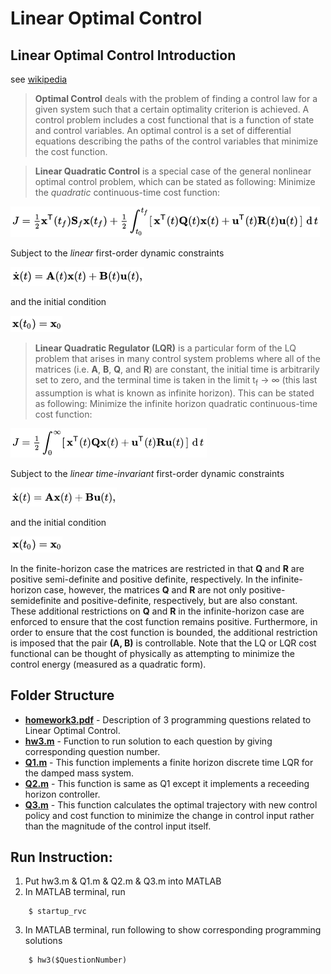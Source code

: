 # Linear Optimal Control

## Linear Optimal Control Introduction
see [wikipedia](https://en.wikipedia.org/wiki/Optimal_control#Linear_quadratic_control)

> **Optimal Control** deals with the problem of finding a control law for a given system such that a certain optimality criterion is achieved. A control problem includes a cost functional that is a function of state and control variables. An optimal control is a set of differential equations describing the paths of the control variables that minimize the cost function. 

> **Linear Quadratic Control** is a special case of the general nonlinear optimal control problem, which can be stated as following:
Minimize the *quadratic* continuous-time cost function:

<img src="https://github.com/xlabcba/Robotics/blob/master/LinearOptimalControl/figures/quadraticCost.png"/>

Subject to the *linear* first-order dynamic constraints

<img src="https://github.com/xlabcba/Robotics/blob/master/LinearOptimalControl/figures/linearConstraint.png"/>

and the initial condition

<img src="https://github.com/xlabcba/Robotics/blob/master/LinearOptimalControl/figures/initialCondition.png"/>

> **Linear Quadratic Regulator (LQR)** is a particular form of the LQ problem that arises in many control system problems where all of the matrices (i.e. **A**, **B**, **Q**, and **R**) are constant, the initial time is arbitrarily set to zero, and the terminal time is taken in the limit t<sub>f</sub> → ∞ (this last assumption is what is known as infinite horizon). This can be stated as following:
Minimize the infinite horizon quadratic continuous-time cost function:

<img src="https://github.com/xlabcba/Robotics/blob/master/LinearOptimalControl/figures/quadraticContinuousCost.png"/>

Subject to the *linear time-invariant* first-order dynamic constraints

<img src="https://github.com/xlabcba/Robotics/blob/master/LinearOptimalControl/figures/linearTimeVariantConstraint.png"/>

and the initial condition

<img src="https://github.com/xlabcba/Robotics/blob/master/LinearOptimalControl/figures/initialCondition.png"/>

In the finite-horizon case the matrices are restricted in that **Q** and **R** are positive semi-definite and positive definite, respectively. In the infinite-horizon case, however, the matrices **Q** and **R** are not only positive-semidefinite and positive-definite, respectively, but are also constant. These additional restrictions on **Q** and **R** in the infinite-horizon case are enforced to ensure that the cost function remains positive. Furthermore, in order to ensure that the cost function is bounded, the additional restriction is imposed that the pair **(A, B)** is controllable. Note that the LQ or LQR cost functional can be thought of physically as attempting to minimize the control energy (measured as a quadratic form).

## Folder Structure

* **[homework3.pdf](https://github.com/xlabcba/Robotics/blob/master/LinearOptimalControl/homework3.pdf)** - Description of 3 programming questions related to Linear Optimal Control.
* **[hw3.m](https://github.com/xlabcba/Robotics/blob/master/LinearOptimalControl/hw3.m)** - Function to run solution to each question by giving corresponding question number.
* **[Q1.m](https://github.com/xlabcba/Robotics/blob/master/LinearOptimalControl/Q1.m)** - This function implements a finite horizon discrete time LQR for the damped mass system.
* **[Q2.m](https://github.com/xlabcba/Robotics/blob/master/LinearOptimalControl/Q2.m)** - This function is same as Q1 except it implements a receeding horizon controller.
* **[Q3.m](https://github.com/xlabcba/Robotics/blob/master/LinearOptimalControl/Q3.m)** - This function calculates the optimal trajectory with new control policy and cost function to minimize the change in control input rather than the magnitude of the control input itself.

## Run Instruction:
1. Put hw3.m & Q1.m & Q2.m & Q3.m into MATLAB
2. In MATLAB terminal, run
```
	$ startup_rvc
```
3. In MATLAB terminal, run following to show corresponding programming solutions
```
	$ hw3($QuestionNumber)
```	

